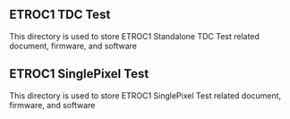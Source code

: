 ## ETROC1 TDC Test
This directory is used to store ETROC1 Standalone TDC Test related document, firmware, and software
## ETROC1 SinglePixel Test 
This directory is used to store ETROC1 SinglePixel Test related document, firmware, and software
